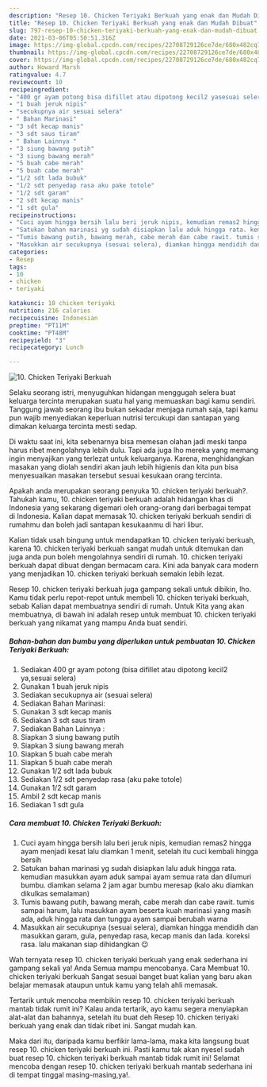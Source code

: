 ```yaml
---
description: "Resep 10. Chicken Teriyaki Berkuah yang enak dan Mudah Dibuat"
title: "Resep 10. Chicken Teriyaki Berkuah yang enak dan Mudah Dibuat"
slug: 797-resep-10-chicken-teriyaki-berkuah-yang-enak-dan-mudah-dibuat
date: 2021-03-06T05:50:51.316Z
image: https://img-global.cpcdn.com/recipes/22708729126ce7de/680x482cq70/10-chicken-teriyaki-berkuah-foto-resep-utama.jpg
thumbnail: https://img-global.cpcdn.com/recipes/22708729126ce7de/680x482cq70/10-chicken-teriyaki-berkuah-foto-resep-utama.jpg
cover: https://img-global.cpcdn.com/recipes/22708729126ce7de/680x482cq70/10-chicken-teriyaki-berkuah-foto-resep-utama.jpg
author: Howard Marsh
ratingvalue: 4.7
reviewcount: 10
recipeingredient:
- "400 gr ayam potong bisa difillet atau dipotong kecil2 yasesuai selera"
- "1 buah jeruk nipis"
- "secukupnya air sesuai selera"
- " Bahan Marinasi"
- "3 sdt kecap manis"
- "3 sdt saus tiram"
- " Bahan Lainnya "
- "3 siung bawang putih"
- "3 siung bawang merah"
- "5 buah cabe merah"
- "5 buah cabe merah"
- "1/2 sdt lada bubuk"
- "1/2 sdt penyedap rasa aku pake totole"
- "1/2 sdt garam"
- "2 sdt kecap manis"
- "1 sdt gula"
recipeinstructions:
- "Cuci ayam hingga bersih lalu beri jeruk nipis, kemudian remas2 hingga ayam menjadi kesat lalu diamkan 1 menit, setelah itu cuci kembali hingga bersih"
- "Satukan bahan marinasi yg sudah disiapkan lalu aduk hingga rata. kemudian masukkan ayam aduk sampai ayam semua rata dan dilumuri bumbu. diamkan selama 2 jam agar bumbu meresap (kalo aku diamkan dikulkas semalaman)"
- "Tumis bawang putih, bawang merah, cabe merah dan cabe rawit. tumis sampai harum, lalu masukkan ayam beserta kuah marinasi yang masih ada, aduk hingga rata dan tunggu ayam sampai berubah warna"
- "Masukkan air secukupnya (sesuai selera), diamkan hingga mendidih dan masukkan garam, gula, penyedap rasa, kecap manis dan lada. koreksi rasa. lalu makanan siap dihidangkan 😉"
categories:
- Resep
tags:
- 10
- chicken
- teriyaki

katakunci: 10 chicken teriyaki 
nutrition: 216 calories
recipecuisine: Indonesian
preptime: "PT11M"
cooktime: "PT48M"
recipeyield: "3"
recipecategory: Lunch

---
```



![10. Chicken Teriyaki Berkuah](https://img-global.cpcdn.com/recipes/22708729126ce7de/680x482cq70/10-chicken-teriyaki-berkuah-foto-resep-utama.jpg)

Selaku seorang istri, menyuguhkan hidangan menggugah selera buat keluarga tercinta merupakan suatu hal yang memuaskan bagi kamu sendiri. Tanggung jawab seorang ibu bukan sekadar menjaga rumah saja, tapi kamu pun wajib menyediakan keperluan nutrisi tercukupi dan santapan yang dimakan keluarga tercinta mesti sedap.

Di waktu  saat ini, kita sebenarnya bisa memesan olahan jadi meski tanpa harus ribet mengolahnya lebih dulu. Tapi ada juga lho mereka yang memang ingin menyajikan yang terlezat untuk keluarganya. Karena, menghidangkan masakan yang diolah sendiri akan jauh lebih higienis dan kita pun bisa menyesuaikan masakan tersebut sesuai kesukaan orang tercinta. 



Apakah anda merupakan seorang penyuka 10. chicken teriyaki berkuah?. Tahukah kamu, 10. chicken teriyaki berkuah adalah hidangan khas di Indonesia yang sekarang digemari oleh orang-orang dari berbagai tempat di Indonesia. Kalian dapat memasak 10. chicken teriyaki berkuah sendiri di rumahmu dan boleh jadi santapan kesukaanmu di hari libur.

Kalian tidak usah bingung untuk mendapatkan 10. chicken teriyaki berkuah, karena 10. chicken teriyaki berkuah sangat mudah untuk ditemukan dan juga anda pun boleh mengolahnya sendiri di rumah. 10. chicken teriyaki berkuah dapat dibuat dengan bermacam cara. Kini ada banyak cara modern yang menjadikan 10. chicken teriyaki berkuah semakin lebih lezat.

Resep 10. chicken teriyaki berkuah juga gampang sekali untuk dibikin, lho. Kamu tidak perlu repot-repot untuk membeli 10. chicken teriyaki berkuah, sebab Kalian dapat membuatnya sendiri di rumah. Untuk Kita yang akan membuatnya, di bawah ini adalah resep untuk membuat 10. chicken teriyaki berkuah yang nikamat yang mampu Anda buat sendiri.

<!--inarticleads1-->

##### Bahan-bahan dan bumbu yang diperlukan untuk pembuatan 10. Chicken Teriyaki Berkuah:

1. Sediakan 400 gr ayam potong (bisa difillet atau dipotong kecil2 ya,sesuai selera)
1. Gunakan 1 buah jeruk nipis
1. Sediakan secukupnya air (sesuai selera)
1. Sediakan  Bahan Marinasi:
1. Gunakan 3 sdt kecap manis
1. Sediakan 3 sdt saus tiram
1. Sediakan  Bahan Lainnya :
1. Siapkan 3 siung bawang putih
1. Siapkan 3 siung bawang merah
1. Siapkan 5 buah cabe merah
1. Siapkan 5 buah cabe merah
1. Gunakan 1/2 sdt lada bubuk
1. Sediakan 1/2 sdt penyedap rasa (aku pake totole)
1. Gunakan 1/2 sdt garam
1. Ambil 2 sdt kecap manis
1. Sediakan 1 sdt gula




<!--inarticleads2-->

##### Cara membuat 10. Chicken Teriyaki Berkuah:

1. Cuci ayam hingga bersih lalu beri jeruk nipis, kemudian remas2 hingga ayam menjadi kesat lalu diamkan 1 menit, setelah itu cuci kembali hingga bersih
1. Satukan bahan marinasi yg sudah disiapkan lalu aduk hingga rata. kemudian masukkan ayam aduk sampai ayam semua rata dan dilumuri bumbu. diamkan selama 2 jam agar bumbu meresap (kalo aku diamkan dikulkas semalaman)
1. Tumis bawang putih, bawang merah, cabe merah dan cabe rawit. tumis sampai harum, lalu masukkan ayam beserta kuah marinasi yang masih ada, aduk hingga rata dan tunggu ayam sampai berubah warna
1. Masukkan air secukupnya (sesuai selera), diamkan hingga mendidih dan masukkan garam, gula, penyedap rasa, kecap manis dan lada. koreksi rasa. lalu makanan siap dihidangkan 😉




Wah ternyata resep 10. chicken teriyaki berkuah yang enak sederhana ini gampang sekali ya! Anda Semua mampu mencobanya. Cara Membuat 10. chicken teriyaki berkuah Sangat sesuai banget buat kalian yang baru akan belajar memasak ataupun untuk kamu yang telah ahli memasak.

Tertarik untuk mencoba membikin resep 10. chicken teriyaki berkuah mantab tidak rumit ini? Kalau anda tertarik, ayo kamu segera menyiapkan alat-alat dan bahannya, setelah itu buat deh Resep 10. chicken teriyaki berkuah yang enak dan tidak ribet ini. Sangat mudah kan. 

Maka dari itu, daripada kamu berfikir lama-lama, maka kita langsung buat resep 10. chicken teriyaki berkuah ini. Pasti kamu tak akan nyesel sudah buat resep 10. chicken teriyaki berkuah mantab tidak rumit ini! Selamat mencoba dengan resep 10. chicken teriyaki berkuah mantab sederhana ini di tempat tinggal masing-masing,ya!.

